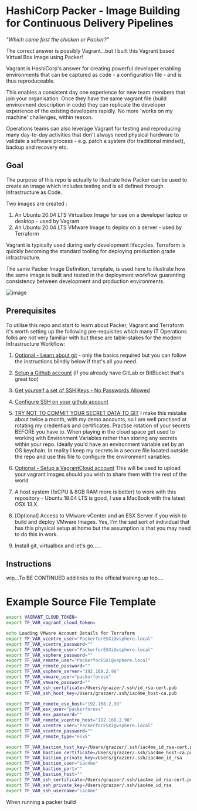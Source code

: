 # HashiCorp Packer - Image Building for Continuous Delivery Pipelines

_"Which came first the chicken or Packer?"_

The correct answer is possibly Vagrant...but I built this Vagrant based Virtual Box Image using Packer!

Vagrant is HashiCorp's answer for creating powerful developer enabling environments that can be captured as code - a configuration file - and is thus reproduceable.

This enables a consistent day one experience for new team members that join your organisation. Once they have the same vagrant file (build environment description in code) they can replicate the developer experience of the existing developers rapidly. No more 'works on my machine' challenges, within reason.

Operations teams can also leverage Vagrant for testing and reproducing many day-to-day activities that don't always need physical hardware to validate a software process - e.g. patch a system (for traditional mindset), backup and recovery etc. 

## Goal

The purpose of this repo is actually to illustrate how Packer can be used to create an image which includes testing and is all defined through Infrastructure as Code.

Two images are created :

1. An Ubuntu 20.04 LTS Virtualbox Image for use on a developer laptop or desktop - used by Vagrant
2. An Ubuntu 20.04 LTS VMware Image to deploy on a server - used by Terraform

Vagrant is typically used during early development lifecycles.
Terraform is quickly becoming the standard tooling for deploying production grade infrastructure.

The same Packer Image Definition, template, is used here to illustrate how the same image is built and tested in the deployment workflow guaranting consistency between development and production environments.

![image](https://user-images.githubusercontent.com/9472095/54200937-bd369980-44cc-11e9-8149-d6b628d629ef.png)

## Prerequisites

To utilise this repo and start to learn about Packer, Vagrant and Terraform it's worth setting up the following pre-requisites which many IT Operations folks are not very familiar with but these are table-stakes for the modern Infrastructure Workflow:

1. [Optional - Learn about git](https://www.atlassian.com/git/tutorials/what-is-version-control) - only the basics required but you can follow the instructions blindly below if that's all you need.

2. [Setup a Github account](https://github.com/join?ref_cta=Sign+up&ref_loc=header+logged+out&ref_page=%2F&source=header-home) (if you already have GitLab or BitBucket that's great too)

3. [Get yourself a set of SSH Keys - No Passwords Allowed](https://www.atlassian.com/git/tutorials/git-ssh)

4. [Configure SSH on your github account](https://help.github.com/en/github/authenticating-to-github/connecting-to-github-with-ssh)

5. [TRY NOT TO COMMIT YOUR SECRET DATA TO GIT](https://www.google.com/search?q=how+to+avoid+committing+passwords+to+git&oq=how+to+avoid+committing+passwords+to+git&aqs=chrome..69i57j33.9415j0j7&sourceid=chrome&ie=UTF-8) I make this mistake about twice a month, with my demo accounts, so I am well practised at rotating my credentials and certificates. Practise rotation of your secrets BEFORE you have to. When playing in the cloud space get used to working with Environment Variables rather than storing any secrets within your repo. Ideally you'd have an environment variable set by an OS keychain. In reality I keep my secrets in a secure file located outside the repo and use this file to configure the environment variables.

6. [Optional - Setup a VagrantCloud account](https://app.vagrantup.com/) This will be used to upload your vagrant images should you wish to share them with the rest of the world

7. A host system (1xCPU & 8GB RAM more is better) to work with this repository - Ubuntu 18.04 LTS is good, I use a MacBook with the latest OSX 13.X.

8. [Optional] Access to VMware vCenter and an ESX Server if you wish to build and deploy VMware Images. Yes, I'm the sad sort of individual that has this physical setup at home but the assumption is that you may need to do this in work.

9. Install git, virtualbox and let's go......

## Instructions

wip...To BE CONTINUED add links to the official training up top....

# Example Source File Template

``` bash
export VAGRANT_CLOUD_TOKEN=
export TF_VAR_vagrant_cloud_token=

echo Loading VMware Account Details for Terraform
export TF_VAR_vcentre_user="PackerforESXi@vsphere.local"
export TF_VAR_vcentre_password=""
export TF_VAR_vsphere_user="PackerforESXi@vsphere.local"
export TF_VAR_vsphere_password=""
export TF_VAR_remote_user="PackerforESXi@vsphere.local"
export TF_VAR_remote_password=""
export TF_VAR_vsphere_server="192.168.2.98"
export TF_VAR_vmware_user="packerforesx"
export TF_VAR_vmware_password=""
export TF_VAR_ssh_certificate=/Users/grazzer/.ssh/id_rsa-cert.pub
export TF_VAR_ssh_host_key=/Users/grazzer/.ssh/iac4me_host-ca.pub

export TF_VAR_remote_esx_host="192.168.2.99"
export TF_VAR_esx_user="packerforesx"
export TF_VAR_esx_password=""
export TF_VAR_remote_vcentre_host="192.168.2.98"
export TF_VAR_vcentre_user="PackerforESXi@vsphere.local"
export TF_VAR_vcentre_password=""
export TF_VAR_remote_type="esx5"

export TF_VAR_bastion_host_key=/Users/grazzer/.ssh/iac4me_id_rsa-cert.pub
export TF_VAR_bastion_certificate=/Users/grazzer/.ssh/iac4me_host-ca.pub
export TF_VAR_bastion_private_key=/Users/grazzer/.ssh/iac4me_id_rsa
export TF_VAR_bastion_user="iac4me"
export TF_VAR_bastion_port=""
export TF_VAR_bastion_host=""
export TF_VAR_ssh_certificate=/Users/grazzer/.ssh/iac4me_id_rsa-cert.pub
export TF_VAR_ssh_private_key=/Users/grazzer/.ssh/iac4me_id_rsa
export TF_VAR_ssh_username="iac4me"
```

When running a packer build
